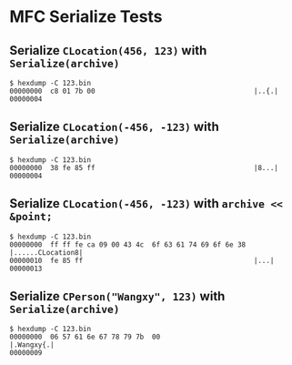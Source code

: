 # MFC Serialize Tests


## Serialize `CLocation(456, 123)` with `Serialize(archive)`
```
$ hexdump -C 123.bin
00000000  c8 01 7b 00                                       |..{.|
00000004
```

## Serialize `CLocation(-456, -123)` with `Serialize(archive)`
```
$ hexdump -C 123.bin
00000000  38 fe 85 ff                                       |8...|
00000004
```

## Serialize `CLocation(-456, -123)` with `archive << &point;`
```
$ hexdump -C 123.bin
00000000  ff ff fe ca 09 00 43 4c  6f 63 61 74 69 6f 6e 38  |......CLocation8|
00000010  fe 85 ff                                          |...|
00000013
```

## Serialize `CPerson("Wangxy", 123)` with `Serialize(archive)`

```
$ hexdump -C 123.bin
00000000  06 57 61 6e 67 78 79 7b  00                       |.Wangxy{.|
00000009
```
